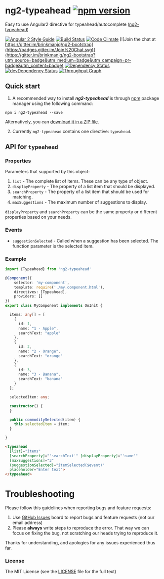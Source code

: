 # ng2-typeahead [![npm version](https://badge.fury.io/js/ng2-typeahead.svg)](http://badge.fury.io/js/ng2-typeahead)
Easy to use Angular2 directive for typeahead/autocomplete ([ng2-typeahead](http://brinkmanjg.github.io/ng2-typeahead/))

[![Angular 2 Style Guide](https://mgechev.github.io/angular2-style-guide/images/badge.svg)](https://github.com/mgechev/angular2-style-guide)
[![Build Status](https://travis-ci.org/brinkmanjg/ng2-typeahead.svg?branch=master)](https://travis-ci.org/brinkmanjg/ng2-typeahead)
[![Code Climate](https://codeclimate.com/github/brinkmanjg/ng2-typeahead/badges/gpa.svg)](https://codeclimate.com/github/brinkmanjg/ng2-typeahead)
[![Join the chat at https://gitter.im/brinkmanjg/ng2-bootstrap](https://badges.gitter.im/Join%20Chat.svg)](https://gitter.im/brinkmanjg/ng2-bootstrap?utm_source=badge&utm_medium=badge&utm_campaign=pr-badge&utm_content=badge)
[![Dependency Status](https://david-dm.org/brinkmanjg/ng2-typeahead.svg)](https://david-dm.org/brinkmanjg/ng2-typeahead)
[![devDependency Status](https://david-dm.org/brinkmanjg/ng2-typeahead/dev-status.svg)](https://david-dm.org/brinkmanjg/ng2-typeahead#info=devDependencies)
[![Throughput Graph](https://graphs.waffle.io/brinkmanjg/ng2-typeahead/throughput.svg)](https://waffle.io/brinkmanjg/ng2-typeahead/metrics)

## Quick start

1. A recommended way to install ***ng2-typeahead*** is through [npm](https://www.npmjs.com/search?q=ng2-typeahead) package manager using the following command:

  `npm i ng2-typeahead --save`

  Alternatively, you can [download it in a ZIP file](https://github.com/brinkmanjg/ng2-typeahead/archive/master.zip).

2. Currently `ng2-typeahead` contains one directive: `typeahead`.

## API for `typeahead`

### Properties

  Parameters that supported by this object:

  1. `list` - The complete list of items. These can be any type of object.
  2. `displayProperty` - The property of a list item that should be displayed.
  3. `searchProperty` - The property of a list item that should be used for matching.
  4. `maxSuggestions` - The maximum number of suggestions to display.

`displayProperty` and `searchProperty` can be the same property or different properties based on your needs.  

### Events

  - `suggestionSelected` - Called when a suggestion has been selected. The function parameter is the selected item.

### Example

```ts
import {Typeahead} from 'ng2-typeahead'

@Component({
    selector: 'my-component',
    template: require('./my.component.html'),
    directives: [Typeahead],
    providers: []
})
export class MyComponent implements OnInit {

  items: any[] = [
    {
      id: 1,
      name: "1 - Apple",
      searchText: "apple"
    },
    {
      id: 2,
      name: "2 - Orange",
      searchText: "orange"
    },
    {
      id: 3,
      name: "3 - Banana",
      searchText: "banana"
    }
  ];

  selectedItem: any;

  constructor() {
  }

  public commoditySelected(item) {
    this.selectedItem = item;
  }

}
```

```html
<typeahead
  [list]="items"
  [searchProperty]="'searchText'" [displayProperty]="'name'"
  [maxSuggestions]="3"
  (suggestionSelected)="itemSelected($event)"
  placeholder="Enter text">
</typeahead>
```

# Troubleshooting

Please follow this guidelines when reporting bugs and feature requests:

1. Use [GitHub Issues](https://github.com/brinkmanjg/ng2-typeahead/issues) board to report bugs and feature requests (not our email address)
2. Please **always** write steps to reproduce the error. That way we can focus on fixing the bug, not scratching our heads trying to reproduce it.

Thanks for understanding, and apologies for any issues experienced thus far.

### License

The MIT License (see the [LICENSE](https://github.com/brinkmanjg/ng2-typeahead/blob/master/LICENSE) file for the full text)
